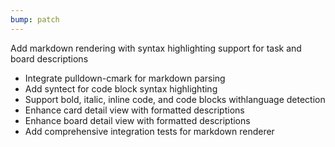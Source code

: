 ```yaml
---
bump: patch
---
```


Add markdown rendering with syntax highlighting support for task and board descriptions

- Integrate pulldown-cmark for markdown parsing
- Add syntect for code block syntax highlighting
- Support bold, italic, inline code, and code blocks withlanguage detection
- Enhance card detail view with formatted descriptions
- Enhance board detail view with formatted descriptions
- Add comprehensive integration tests for markdown renderer
